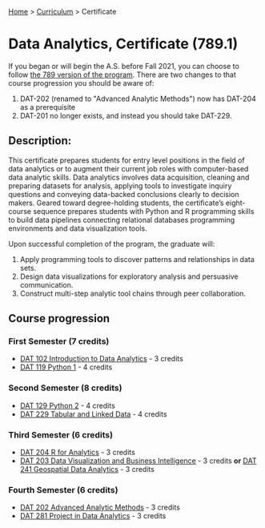 [Home](../) > [Curriculum](index.html) > Certificate

# Data Analytics, Certificate (789.1)

If you began or will begin the A.S. before Fall 2021, you can choose to follow [the 789 version of the program](https://catalog.ccac.edu/preview_program.php?catoid=9&poid=2130&returnto=2207). There are two changes to that course progression you should be aware of: 
1. DAT-202 (renamed to "Advanced Analytic Methods") now has DAT-204 as a prerequisite
1. DAT-201 no longer exists, and instead you should take DAT-229. 

## Description:                              

This certificate prepares students for entry level positions in the field of data analytics or to augment their current job roles with computer-based data analytic skills. Data analytics involves data acquisition, cleaning and preparing datasets for analysis, applying tools to investigate inquiry questions and conveying data-backed conclusions clearly to decision makers.  Geared toward degree-holding students, the certificate’s eight-course sequence prepares students with Python and R programming skills to build data pipelines connecting relational databases programming environments and data visualization tools.  

Upon successful completion of the program, the graduate will:

1. Apply programming tools to discover patterns and relationships in data sets.
2. Design data visualizations for exploratory analysis and persuasive communication.
3. Construct multi-step analytic tool chains through peer collaboration.

## Course progression

### First Semester (7 credits)

*  [DAT 102 Introduction to Data Analytics](dat102.html) - 3 credits
*  [DAT 119 Python 1](dat119.html) - 4 credits

### Second Semester (8 credits)

*  [DAT 129 Python 2](dat129.html) - 4 credits
*  [DAT 229 Tabular and Linked Data](dat229.html) - 4 credits

### Third Semester (6 credits)

*  [DAT 204 R for Analytics](dat204.html) - 3 credits
*  [DAT 203 Data Visualization and Business Intelligence](dat203.html) - 3 credits
     **or**
   [DAT 241 Geospatial Data Analytics](dat241.html) - 3 credits
   
### Fourth Semester (6 credits)

*  [DAT 202 Advanced Analytic Methods](dat202.html) - 3 credits
*  [DAT 281 Project in Data Analytics](dat281.html) - 3 credits

